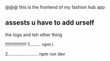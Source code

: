 @@@ this is the frontend of my fashion hub app
## assests u have to add urself

the logo and teh other thing

!!!!!!!!!!!!!!!!!   1.........   npm i

2........................        npm run dev
